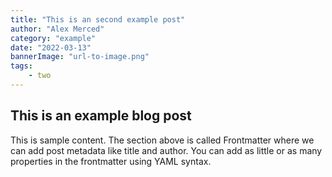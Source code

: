 ```yaml
---
title: "This is an second example post"
author: "Alex Merced"
category: "example"
date: "2022-03-13"
bannerImage: "url-to-image.png"
tags:
    - two
---
```


## This is an example blog post

This is sample content. The section above is called Frontmatter where we can add post metadata like title and author. You can add as little or as many properties in the frontmatter using YAML syntax.